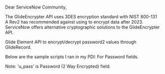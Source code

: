 Dear ServiceNow Community,


The GlideEncrypter API uses 3DES encryption standard with NIST 800-131 A Rev2 has recommended against using to encrypt data after 2023. ServiceNow offers alternative cryptographic solutions to the GlideEncrypter API. 

Glide Element API to encrypt/decrypt password2 values through GlideRecord.

Below are the sample scripts I ran in my PDI: For Password fields. 

Note: 'u_pass' is Password (2 Way Encrypted) field.

